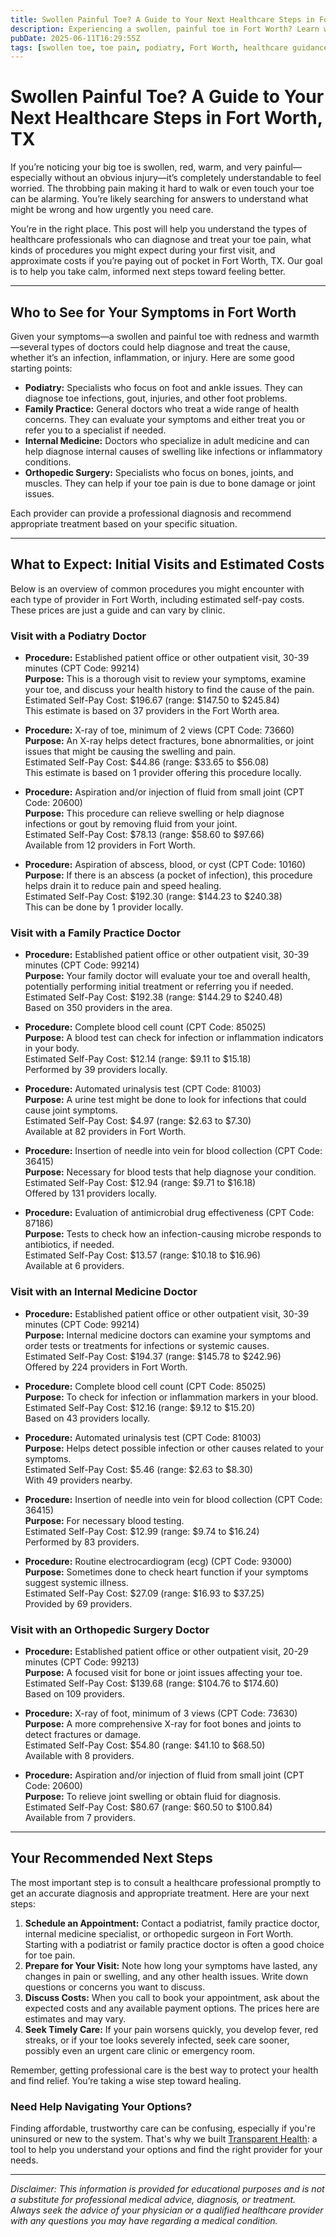 ```yaml
---
title: Swollen Painful Toe? A Guide to Your Next Healthcare Steps in Fort Worth, TX  
description: Experiencing a swollen, painful toe in Fort Worth? Learn who to see, what treatments to expect, and estimated costs to help you take the next step.  
pubDate: 2025-06-11T16:29:55Z
tags: [swollen toe, toe pain, podiatry, Fort Worth, healthcare guidance, medical costs]  
---
```


# Swollen Painful Toe? A Guide to Your Next Healthcare Steps in Fort Worth, TX

If you’re noticing your big toe is swollen, red, warm, and very painful—especially without an obvious injury—it’s completely understandable to feel worried. The throbbing pain making it hard to walk or even touch your toe can be alarming. You’re likely searching for answers to understand what might be wrong and how urgently you need care.

You’re in the right place. This post will help you understand the types of healthcare professionals who can diagnose and treat your toe pain, what kinds of procedures you might expect during your first visit, and approximate costs if you’re paying out of pocket in Fort Worth, TX. Our goal is to help you take calm, informed next steps toward feeling better.

---

## Who to See for Your Symptoms in Fort Worth

Given your symptoms—a swollen and painful toe with redness and warmth—several types of doctors could help diagnose and treat the cause, whether it’s an infection, inflammation, or injury. Here are some good starting points:

- **Podiatry:** Specialists who focus on foot and ankle issues. They can diagnose toe infections, gout, injuries, and other foot problems.
- **Family Practice:** General doctors who treat a wide range of health concerns. They can evaluate your symptoms and either treat you or refer you to a specialist if needed.
- **Internal Medicine:** Doctors who specialize in adult medicine and can help diagnose internal causes of swelling like infections or inflammatory conditions.
- **Orthopedic Surgery:** Specialists who focus on bones, joints, and muscles. They can help if your toe pain is due to bone damage or joint issues.

Each provider can provide a professional diagnosis and recommend appropriate treatment based on your specific situation.

---

## What to Expect: Initial Visits and Estimated Costs

Below is an overview of common procedures you might encounter with each type of provider in Fort Worth, including estimated self-pay costs. These prices are just a guide and can vary by clinic.

### Visit with a Podiatry Doctor

- **Procedure:** Established patient office or other outpatient visit, 30-39 minutes (CPT Code: 99214)  
  **Purpose:** This is a thorough visit to review your symptoms, examine your toe, and discuss your health history to find the cause of the pain.  
  Estimated Self-Pay Cost: $196.67 (range: $147.50 to $245.84)  
  This estimate is based on 37 providers in the Fort Worth area.

- **Procedure:** X-ray of toe, minimum of 2 views (CPT Code: 73660)  
  **Purpose:** An X-ray helps detect fractures, bone abnormalities, or joint issues that might be causing the swelling and pain.  
  Estimated Self-Pay Cost: $44.86 (range: $33.65 to $56.08)  
  This estimate is based on 1 provider offering this procedure locally.

- **Procedure:** Aspiration and/or injection of fluid from small joint (CPT Code: 20600)  
  **Purpose:** This procedure can relieve swelling or help diagnose infections or gout by removing fluid from your joint.  
  Estimated Self-Pay Cost: $78.13 (range: $58.60 to $97.66)  
  Available from 12 providers in Fort Worth.

- **Procedure:** Aspiration of abscess, blood, or cyst (CPT Code: 10160)  
  **Purpose:** If there is an abscess (a pocket of infection), this procedure helps drain it to reduce pain and speed healing.  
  Estimated Self-Pay Cost: $192.30 (range: $144.23 to $240.38)  
  This can be done by 1 provider locally.

### Visit with a Family Practice Doctor

- **Procedure:** Established patient office or other outpatient visit, 30-39 minutes (CPT Code: 99214)  
  **Purpose:** Your family doctor will evaluate your toe and overall health, potentially performing initial treatment or referring you if needed.  
  Estimated Self-Pay Cost: $192.38 (range: $144.29 to $240.48)  
  Based on 350 providers in the area.

- **Procedure:** Complete blood cell count (CPT Code: 85025)  
  **Purpose:** A blood test can check for infection or inflammation indicators in your body.  
  Estimated Self-Pay Cost: $12.14 (range: $9.11 to $15.18)  
  Performed by 39 providers locally.

- **Procedure:** Automated urinalysis test (CPT Code: 81003)  
  **Purpose:** A urine test might be done to look for infections that could cause joint symptoms.  
  Estimated Self-Pay Cost: $4.97 (range: $2.63 to $7.30)  
  Available at 82 providers in Fort Worth.

- **Procedure:** Insertion of needle into vein for blood collection (CPT Code: 36415)  
  **Purpose:** Necessary for blood tests that help diagnose your condition.  
  Estimated Self-Pay Cost: $12.94 (range: $9.71 to $16.18)  
  Offered by 131 providers locally.

- **Procedure:** Evaluation of antimicrobial drug effectiveness (CPT Code: 87186)  
  **Purpose:** Tests to check how an infection-causing microbe responds to antibiotics, if needed.  
  Estimated Self-Pay Cost: $13.57 (range: $10.18 to $16.96)  
  Available at 6 providers.

### Visit with an Internal Medicine Doctor

- **Procedure:** Established patient office or other outpatient visit, 30-39 minutes (CPT Code: 99214)  
  **Purpose:** Internal medicine doctors can examine your symptoms and order tests or treatments for infections or systemic causes.  
  Estimated Self-Pay Cost: $194.37 (range: $145.78 to $242.96)  
  Offered by 224 providers in Fort Worth.

- **Procedure:** Complete blood cell count (CPT Code: 85025)  
  **Purpose:** To check for infection or inflammation markers in your blood.  
  Estimated Self-Pay Cost: $12.16 (range: $9.12 to $15.20)  
  Based on 43 providers locally.

- **Procedure:** Automated urinalysis test (CPT Code: 81003)  
  **Purpose:** Helps detect possible infection or other causes related to your symptoms.  
  Estimated Self-Pay Cost: $5.46 (range: $2.63 to $8.30)  
  With 49 providers nearby.

- **Procedure:** Insertion of needle into vein for blood collection (CPT Code: 36415)  
  **Purpose:** For necessary blood testing.  
  Estimated Self-Pay Cost: $12.99 (range: $9.74 to $16.24)  
  Performed by 83 providers.

- **Procedure:** Routine electrocardiogram (ecg) (CPT Code: 93000)  
  **Purpose:** Sometimes done to check heart function if your symptoms suggest systemic illness.  
  Estimated Self-Pay Cost: $27.09 (range: $16.93 to $37.25)  
  Provided by 69 providers.

### Visit with an Orthopedic Surgery Doctor

- **Procedure:** Established patient office or other outpatient visit, 20-29 minutes (CPT Code: 99213)  
  **Purpose:** A focused visit for bone or joint issues affecting your toe.  
  Estimated Self-Pay Cost: $139.68 (range: $104.76 to $174.60)  
  Based on 109 providers.

- **Procedure:** X-ray of foot, minimum of 3 views (CPT Code: 73630)  
  **Purpose:** A more comprehensive X-ray for foot bones and joints to detect fractures or damage.  
  Estimated Self-Pay Cost: $54.80 (range: $41.10 to $68.50)  
  Available with 8 providers.

- **Procedure:** Aspiration and/or injection of fluid from small joint (CPT Code: 20600)  
  **Purpose:** To relieve joint swelling or obtain fluid for diagnosis.  
  Estimated Self-Pay Cost: $80.67 (range: $60.50 to $100.84)  
  Available from 7 providers.

---

## Your Recommended Next Steps

The most important step is to consult a healthcare professional promptly to get an accurate diagnosis and appropriate treatment. Here are your next steps:

1. **Schedule an Appointment:** Contact a podiatrist, family practice doctor, internal medicine specialist, or orthopedic surgeon in Fort Worth. Starting with a podiatrist or family practice doctor is often a good choice for toe pain.
2. **Prepare for Your Visit:** Note how long your symptoms have lasted, any changes in pain or swelling, and any other health issues. Write down questions or concerns you want to discuss.
3. **Discuss Costs:** When you call to book your appointment, ask about the expected costs and any available payment options. The prices here are estimates and may vary.
4. **Seek Timely Care:** If your pain worsens quickly, you develop fever, red streaks, or if your toe looks severely infected, seek care sooner, possibly even an urgent care clinic or emergency room.

Remember, getting professional care is the best way to protect your health and find relief. You’re taking a wise step toward healing.

### Need Help Navigating Your Options?

Finding affordable, trustworthy care can be confusing, especially if you're uninsured or new to the system. That's why we built [Transparent Health](https://transparenthealth.ai): a tool to help you understand your options and find the right provider for your needs. 

---

*Disclaimer: This information is provided for educational purposes and is not a substitute for professional medical advice, diagnosis, or treatment. Always seek the advice of your physician or a qualified healthcare provider with any questions you may have regarding a medical condition.*